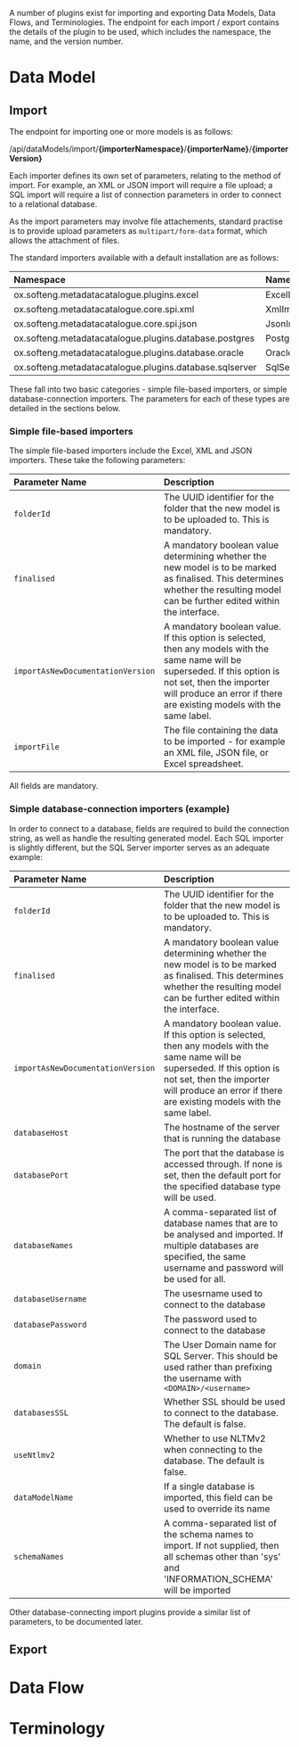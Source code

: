 A number of plugins exist for importing and exporting Data Models, Data Flows, and Terminologies.  The endpoint for each import / export contains
 the details of the plugin to be used, which includes the namespace, the name, and the version number. 

# Data Model

## Import

The endpoint for importing one or more models is as follows:

<endpoint class="post">/api/dataModels/import/**{importerNamespace}**/**{importerName}**/**{importerVersion}**</endpoint>

Each importer defines its own set of parameters, relating to the method of import.  For example, an XML or JSON import will require a file 
upload; a SQL import will require a list of connection parameters in order to connect to a relational database.

As the import parameters may involve file attachements, standard practise is to provide upload parameters as `multipart/form-data` format, which
allows the attachment of files.     

The standard importers available with a default installation are as follows:

| Namespace | Name | Version |
| :-------- | :--- | :------ |
| ox.softeng.metadatacatalogue.plugins.excel | ExcelDataModelImporterService | 1.0.0 | 
| ox.softeng.metadatacatalogue.core.spi.xml | XmlImporterService | 2.2 | 
| ox.softeng.metadatacatalogue.core.spi.json | JsonImporterService | 1.1 | 
| ox.softeng.metadatacatalogue.plugins.database.postgres | PostgresDatabaseImporterService | 2.0.0 | 
| ox.softeng.metadatacatalogue.plugins.database.oracle | OracleDatabaseImporterService | 2.0.0 | 
| ox.softeng.metadatacatalogue.plugins.database.sqlserver | SqlServerDatabaseImporterService | 2.0.0 | 

These fall into two basic categories - simple file-based importers, or simple database-connection importers.  The parameters for each of these
 types are detailed in the sections below.

### Simple file-based importers

The simple file-based importers include the Excel, XML and JSON importers.  These take the following parameters:

| Parameter Name | Description |
| :------------- | :---------- |
| `folderId` | The UUID identifier for the folder that the new model is to be uploaded to.  This is mandatory. |
| `finalised` | A mandatory boolean value determining whether the new model is to be marked as finalised.  This determines whether the resulting model can be further edited within the interface. |
| `importAsNewDocumentationVersion` | A mandatory boolean value.  If this option is selected, then any models with the same name will be superseded.  If this option is not set, then the importer will produce an error if there are existing models with the same label. |
| `importFile` | The file containing the data to be imported - for example an XML file, JSON file, or Excel spreadsheet. |

All fields are mandatory.

### Simple database-connection importers (example)

In order to connect to a database, fields are required to build the connection string, as well as handle the resulting generated model.  Each SQL
importer is slightly different, but the SQL Server importer serves as an adequate example:

| Parameter Name | Description |
| :------------- | :---------- |
| `folderId` | The UUID identifier for the folder that the new model is to be uploaded to.  This is mandatory. |
| `finalised` | A mandatory boolean value determining whether the new model is to be marked as finalised.  This determines whether the resulting model can be further edited within the interface. |
| `importAsNewDocumentationVersion` | A mandatory boolean value.  If this option is selected, then any models with the same name will be superseded.  If this option is not set, then the importer will produce an error if there are existing models with the same label. |
| `databaseHost` | The hostname of the server that is running the database |
| `databasePort` | The port that the database is accessed through.  If none is set, then the default port for the specified database type will be used. |
| `databaseNames` | A comma-separated list of database names that are to be analysed and imported.  If multiple databases are specified, the same username and password will be used for all. |
| `databaseUsername` | The usesrname used to connect to the database |
| `databasePassword` | The password used to connect to the database |
| `domain` | The User Domain name for SQL Server.  This should be used rather than prefixing the username with `<DOMAIN>/<username>` |
| `databasesSSL` | Whether SSL should be used to connect to the database.  The default is false. |
| `useNtlmv2` | Whether to use NLTMv2 when connecting to the database. The default is false. |
| `dataModelName` | If a single database is imported, this field can be used to override its name |
| `schemaNames` | A comma-separated list of the schema names to import.  If not supplied, then all schemas other than 'sys' and 'INFORMATION_SCHEMA' will be imported | 

Other database-connecting import plugins provide a similar list of parameters, to be documented later.
 

## Export


# Data Flow

# Terminology
